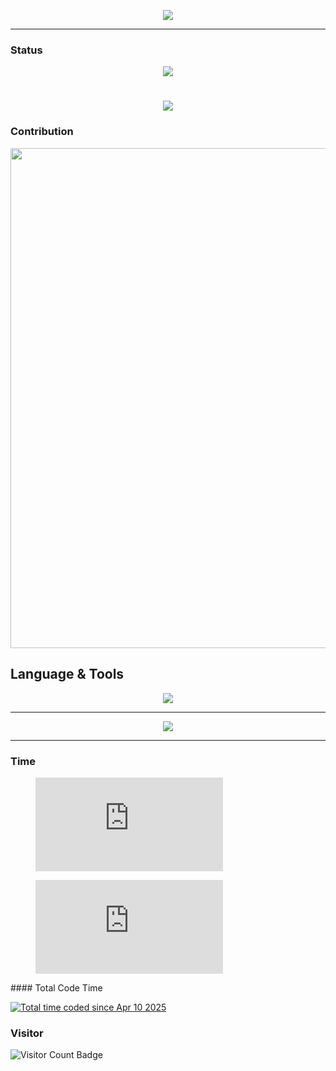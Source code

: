 
<p align="center">
  
<img src="https://capsule-render.vercel.app/api?type=waving&color=gradient&height=300&section=header&text=TECH%20OTAKU%20SAVE%20THE%20WORLD&fontSize=55&fontAlign=50&fontAlignY=30&desc=For%20a%20Better%20Life&descAlign=50&descSize=30&descAlignY=60&animation=twinkling" />

---

### Status

<div align="center">
  <img src="https://github-readme-stats.vercel.app/api?username=TanChengChuan&hide_title=true&hide_border=true&show_icons=true&line_height=21&text_color=000&icon_color=000&bg_color=0,ea6161,ffc64d,fffc4d,52fa5a&theme=graywhite" />
</div>





<h1 align="center">
  <a href="https://tanime.life">
    <img src="https://readme-typing-svg.herokuapp.com/?lines=It%27s%20MYGO%21%21%21%21%21%3BTECH%20OTAKUS%20SAVE%20THE%20WORLD%21&center=true&size=27&pause=1000" />
  </a>
</h1>

### Contribution
<img width="800" src="https://github-readme-activity-graph.vercel.app/graph?username=TanChengChuan&theme=github-compact&hide_border=true&area=true" />




## Language & Tools

<div align="center">
  <img src="https://github-readme-stats.vercel.app/api/top-langs/?username=TanChengChuan&hide_title=true&hide_border=true&layout=compact&langs_count=6&text_color=000&icon_color=fff&bg_color=0,52fa5a,4dfcff,c64dff&theme=graywhite" />
</div>

---

<p align="center">
  <a href="https://skillicons.dev">
    <img src="https://skillicons.dev/icons?i=git,linux,cpp,go" />
  </a>
</p>

---



### Time

<!-- 简洁模式 -->
<!-- ![WakaTime 统计](https://github-readme-stats.vercel.app/api/wakatime?username=TanChengChuan&theme=transparent&layout=compact) -->

<figure><embed src="https://wakatime.com/share/@TanChengChuan/2363ae9a-a0e0-4942-8275-7e7d97d4e65f.svg"></embed></figure>

<figure><embed src="https://wakatime.com/share/@TanChengChuan/2363ae9a-a0e0-4942-8275-7e7d97d4e65f.svg"></embed></figure>
#### Total Code Time

<a href="https://wakatime.com/@edd67534-2613-4fa0-8eb1-4628258b98fb"><img src="https://wakatime.com/badge/user/edd67534-2613-4fa0-8eb1-4628258b98fb.svg" alt="Total time coded since Apr 10 2025" /></a>


### Visitor
<img src="https://img.shields.io/endpoint?url=https://raw.githubusercontent.com/TanChengChuan/TanChengChuan/main/visitor-count.json" alt="Visitor Count Badge">
